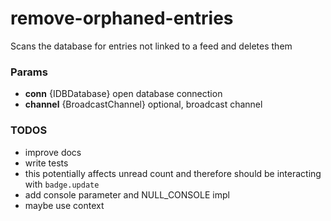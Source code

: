 # remove-orphaned-entries
Scans the database for entries not linked to a feed and deletes them

### Params
* **conn** {IDBDatabase} open database connection
* **channel** {BroadcastChannel} optional, broadcast channel

### TODOS
* improve docs
* write tests
* this potentially affects unread count and therefore should be interacting with `badge.update`
* add console parameter and NULL_CONSOLE impl
* maybe use context
